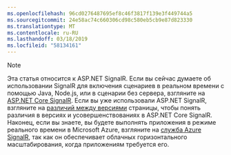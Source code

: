 ```yaml
---
ms.openlocfilehash: 96cd0276487695ef8c46f3817f139e3f449744a5
ms.sourcegitcommit: 24e58ac74c660306cd98c580eb5cb9e87d823330
ms.translationtype: MT
ms.contentlocale: ru-RU
ms.lasthandoff: 03/18/2019
ms.locfileid: "58134161"
---
```

> [!NOTE]
> Эта статья относится к ASP.NET SignalR. Если вы сейчас думаете об использовании SignalR для включения сценариев в реальном времени с помощью Java, Node.js, или в сценарии без сервера, взгляните на [ASP.NET Core SignalR](/aspnet/core/signalr/introduction). Если вы уже использовали ASP.NET SignalR, взгляните на [различий между версиями](/aspnet/core/signalr/version-differences) страницы, чтобы понять различия в версиях и усовершенствованиях в ASP.NET Core SignalR. Наконец, если вы знаете, вы будете выполнять приложения в режиме реального времени в Microsoft Azure, взгляните на [служба Azure SignalR](/azure/azure-signalr/signalr-overview), так как он обеспечивает облачных горизонтального масштабирования, когда приложениям требуется его.